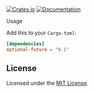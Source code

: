 [![Crates.io](https://img.shields.io/crates/v/optional-future)](https://crates.io/crates/optional-future)
[![Documentation](https://docs.rs/optional-future/badge.svg)](https://docs.rs/optional-future)

<p align="center>

`optional-future` is a library that allows a future that is only sometimes valid
to be used in a select context. When it is `None` it will always be pending and
thus never resolve, but when it is `Some` then then it will resolve when the
inner future resolves.

## Usage

Add this to your `Cargo.toml`:

```toml
[dependencies]
optional-future = "0.1"
```

## License

Licensed under the [MIT License](LICENSE).
